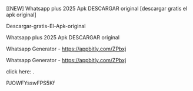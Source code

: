 [[NEW] Whatsapp plus 2025 Apk DESCARGAR original [descargar gratis el apk original]

Descargar-gratis-El-Apk-original

Whatsapp plus 2025 Apk DESCARGAR original

Whatsapp Generator - https://appbitly.com/ZPbxj

Whatsapp Generator - https://appbitly.com/ZPbxj

click here: .

PJOWFYsswFPS5Kf

